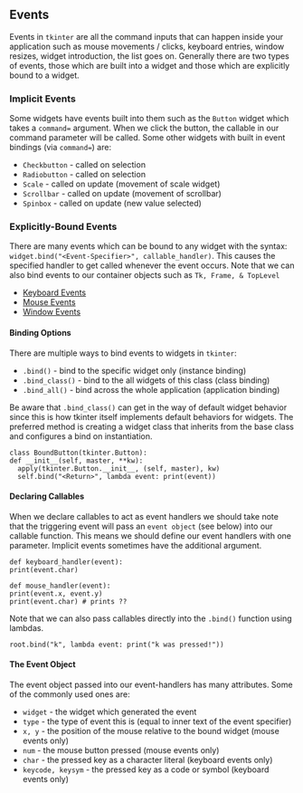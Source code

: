 <head>
  <title>Tkinter Event Examples</title>
  <link rel="“canonical”" href="https://tkinterexamples.com/events">
  <meta content=
  "Examples for using python tkinter events to handle button clicks, key presses, and window configurations."
  name="description">
  <meta content=
  "tkinter event examples,python gui events,tkinter events,python tkinter events tutorial,tkinter python events,python gui events tutorial,tkinter bind, tkinter bind examples"
  name="keywords">
</head>

## Events
Events in `tkinter` are all the command inputs that can happen inside your application such as mouse movements / clicks, keyboard entries, window resizes, widget introduction, the list goes on. Generally there are two types of events, those which are built into a widget and those which are explicitly bound to a widget.

### Implicit Events
Some widgets have events built into them such as the `Button` widget which takes a `command=` argument. When we click the button, the callable in our command parameter will be called. Some other widgets with built in event bindings (via `command=`) are:

- `Checkbutton` - called on selection
- `Radiobutton` - called on selection
- `Scale` - called on update (movement of scale widget)
- `Scrollbar` - called on update (movement of scrollbar)
- `Spinbox` - called on update (new value selected)

### Explicitly-Bound Events
There are many events which can be bound to any widget with the syntax: `widget.bind("<Event-Specifier>", callable_handler)`. This causes the specified handler to get called whenever the event occurs. Note that we can also bind events to our container
objects such as `Tk, Frame, & TopLevel`

- [Keyboard Events](/events/keyboard)
- [Mouse Events](/events/mouse)
- [Window Events](/events/window)

#### Binding Options
There are multiple ways to bind events to widgets in `tkinter`:

- `.bind()` - bind to the specific widget only (instance binding)
- `.bind_class()` - bind to the all widgets of this class (class binding)
- `.bind_all()` - bind across the whole application (application binding)

Be aware that `.bind_class()` can get in the way of default widget behavior since this is how tkinter itself implements default behaviors for widgets. The preferred method is creating a widget class that inherits from the base class and configures a bind on instantiation.

```
class BoundButton(tkinter.Button):
def __init__(self, master, **kw):
  apply(tkinter.Button.__init__, (self, master), kw)
  self.bind("<Return>", lambda event: print(event))
```

#### Declaring Callables
When we declare callables to act as event handlers we should take note that the triggering event will pass an `event object` (see below) into our callable function. This means we should define our event handlers with one parameter. Implicit events sometimes have the additional argument.

```
def keyboard_handler(event):
print(event.char)

def mouse_handler(event):
print(event.x, event.y)
print(event.char) # prints ??
```

Note that we can also pass callables directly into the `.bind()` function using lambdas.

```
root.bind("k", lambda event: print("k was pressed!"))
```

#### The Event Object
The event object passed into our event-handlers has many attributes. Some of the commonly used ones are:

- `widget` - the widget which generated the event
- `type` - the type of event this is (equal to inner text of the event specifier)
- `x, y` - the position of the mouse relative to the bound widget (mouse events
only)
- `num` - the mouse button pressed (mouse events only)
- `char` - the pressed key as a character literal (keyboard events only)
- `keycode, keysym` - the pressed key as a code or symbol (keyboard events only)
